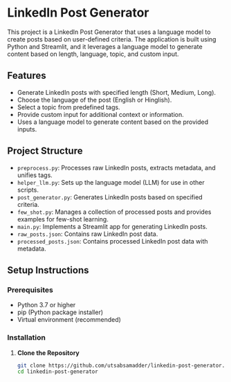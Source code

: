 # LinkedIn Post Generator

This project is a LinkedIn Post Generator that uses a language model to create posts based on user-defined criteria. The application is built using Python and Streamlit, and it leverages a language model to generate content based on length, language, topic, and custom input.

## Features

- Generate LinkedIn posts with specified length (Short, Medium, Long).
- Choose the language of the post (English or Hinglish).
- Select a topic from predefined tags.
- Provide custom input for additional context or information.
- Uses a language model to generate content based on the provided inputs.

## Project Structure

- `preprocess.py`: Processes raw LinkedIn posts, extracts metadata, and unifies tags.
- `helper_llm.py`: Sets up the language model (LLM) for use in other scripts.
- `post_generator.py`: Generates LinkedIn posts based on specified criteria.
- `few_shot.py`: Manages a collection of processed posts and provides examples for few-shot learning.
- `main.py`: Implements a Streamlit app for generating LinkedIn posts.
- `raw_posts.json`: Contains raw LinkedIn post data.
- `processed_posts.json`: Contains processed LinkedIn post data with metadata.

## Setup Instructions

### Prerequisites

- Python 3.7 or higher
- pip (Python package installer)
- Virtual environment (recommended)

### Installation

1. **Clone the Repository**

   ```bash
   git clone https://github.com/utsabsamadder/linkedin-post-generator.git
   cd linkedin-post-generator
